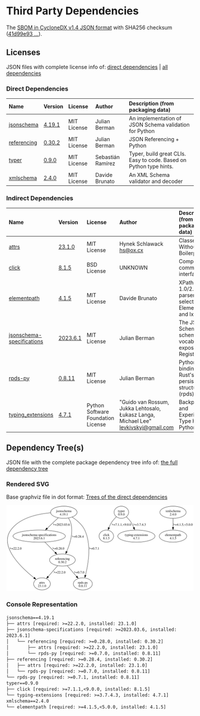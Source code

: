 # Third Party Dependencies

<!--[[[fill sbom_sha256()]]]-->
The [SBOM in CycloneDX v1.4 JSON format](https://git.sr.ht/~sthagen/couscous/blob/default/etc/sbom/cdx.json) with SHA256 checksum ([41d99e93 ...](https://git.sr.ht/~sthagen/couscous/blob/default/etc/sbom/cdx.json.sha256 "sha256:41d99e93467186192bc2055e5b2fb7b4a109b61255f348b000e9207d9315158d")).
<!--[[[end]]] (checksum: cbc1e72f37ec9815844144af31cd077c)-->
## Licenses 

JSON files with complete license info of: [direct dependencies](direct-dependency-licenses.json) | [all dependencies](all-dependency-licenses.json)

### Direct Dependencies

<!--[[[fill direct_dependencies_table()]]]-->
| Name                                                            | Version                                                | License     | Author            | Description (from packaging data)                                  |
|:----------------------------------------------------------------|:-------------------------------------------------------|:------------|:------------------|:-------------------------------------------------------------------|
| [jsonschema](https://github.com/python-jsonschema/jsonschema)   | [4.19.1](https://pypi.org/project/jsonschema/4.19.1/)  | MIT License | Julian Berman     | An implementation of JSON Schema validation for Python             |
| [referencing](https://github.com/python-jsonschema/referencing) | [0.30.2](https://pypi.org/project/referencing/0.30.2/) | MIT License | Julian Berman     | JSON Referencing + Python                                          |
| [typer](https://github.com/tiangolo/typer)                      | [0.9.0](https://pypi.org/project/typer/0.9.0/)         | MIT License | Sebastián Ramírez | Typer, build great CLIs. Easy to code. Based on Python type hints. |
| [xmlschema](https://github.com/sissaschool/xmlschema)           | [2.4.0](https://pypi.org/project/xmlschema/2.4.0/)     | MIT License | Davide Brunato    | An XML Schema validator and decoder                                |
<!--[[[end]]] (checksum: aab1c104f0fe37f3cb91e78509a1ca2b)-->

### Indirect Dependencies

<!--[[[fill indirect_dependencies_table()]]]-->
| Name                                                                                        | Version                                                                  | License                            | Author                                                                                | Description (from packaging data)                                    |
|:--------------------------------------------------------------------------------------------|:-------------------------------------------------------------------------|:-----------------------------------|:--------------------------------------------------------------------------------------|:---------------------------------------------------------------------|
| [attrs](https://www.attrs.org/en/stable/changelog.html)                                     | [23.1.0](https://pypi.org/project/attrs/23.1.0/)                         | MIT License                        | Hynek Schlawack <hs@ox.cx>                                                            | Classes Without Boilerplate                                          |
| [click](https://palletsprojects.com/p/click/)                                               | [8.1.5](https://pypi.org/project/click/8.1.5/)                           | BSD License                        | UNKNOWN                                                                               | Composable command line interface toolkit                            |
| [elementpath](https://github.com/sissaschool/elementpath)                                   | [4.1.5](https://pypi.org/project/elementpath/4.1.5/)                     | MIT License                        | Davide Brunato                                                                        | XPath 1.0/2.0/3.0/3.1 parsers and selectors for ElementTree and lxml |
| [jsonschema-specifications](https://github.com/python-jsonschema/jsonschema-specifications) | [2023.6.1](https://pypi.org/project/jsonschema-specifications/2023.6.1/) | MIT License                        | Julian Berman                                                                         | The JSON Schema meta-schemas and vocabularies, exposed as a Registry |
| [rpds-py](https://github.com/crate-py/rpds)                                                 | [0.8.11](https://pypi.org/project/rpds-py/0.8.11/)                       | MIT License                        | Julian Berman                                                                         | Python bindings to Rust's persistent data structures (rpds)          |
| [typing_extensions](https://github.com/python/typing_extensions)                            | [4.7.1](https://pypi.org/project/typing_extensions/4.7.1/)               | Python Software Foundation License | "Guido van Rossum, Jukka Lehtosalo, Łukasz Langa, Michael Lee" <levkivskyi@gmail.com> | Backported and Experimental Type Hints for Python 3.7+               |
<!--[[[end]]] (checksum: 8902d898540b81c6d4c71f2a8424e179)-->

## Dependency Tree(s)

JSON file with the complete package dependency tree info of: [the full dependency tree](package-dependency-tree.json)

### Rendered SVG

Base graphviz file in dot format: [Trees of the direct dependencies](package-dependency-tree.dot.txt)

<img src="./package-dependency-tree.svg" alt="Trees of the direct dependencies" title="Trees of the direct dependencies"/>

### Console Representation

<!--[[[fill dependency_tree_console_text()]]]-->
````console
jsonschema==4.19.1
├── attrs [required: >=22.2.0, installed: 23.1.0]
├── jsonschema-specifications [required: >=2023.03.6, installed: 2023.6.1]
│   └── referencing [required: >=0.28.0, installed: 0.30.2]
│       ├── attrs [required: >=22.2.0, installed: 23.1.0]
│       └── rpds-py [required: >=0.7.0, installed: 0.8.11]
├── referencing [required: >=0.28.4, installed: 0.30.2]
│   ├── attrs [required: >=22.2.0, installed: 23.1.0]
│   └── rpds-py [required: >=0.7.0, installed: 0.8.11]
└── rpds-py [required: >=0.7.1, installed: 0.8.11]
typer==0.9.0
├── click [required: >=7.1.1,<9.0.0, installed: 8.1.5]
└── typing-extensions [required: >=3.7.4.3, installed: 4.7.1]
xmlschema==2.4.0
└── elementpath [required: >=4.1.5,<5.0.0, installed: 4.1.5]
````
<!--[[[end]]] (checksum: 475801887cc90d39df3a9d94242a7f0b)-->
